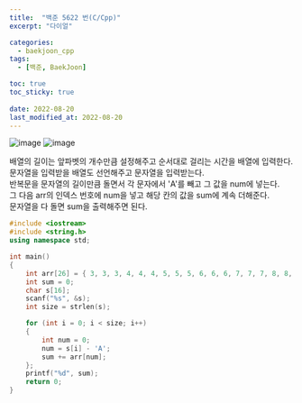 ```yaml
---
title:  "백준 5622 번(C/Cpp)"
excerpt: "다이얼"

categories:
  - baekjoon_cpp
tags:
  - [백준, BaekJoon]

toc: true
toc_sticky: true
 
date: 2022-08-20
last_modified_at: 2022-08-20
---
```


![image](https://user-images.githubusercontent.com/106606698/185728014-72cad9de-6d94-4aac-9445-dfa992e09183.png)
![image](https://user-images.githubusercontent.com/106606698/185728021-47ea977d-1cb5-4fa1-9bfa-47144d9a169d.png)
 
배열의 길이는 앞파벳의 개수만큼 설정해주고 순서대로 걸리는 시간을 배열에 입력한다.  
문자열을 입력받을 배열도 선언해주고 문자열을 입력받는다.  
반복문을 문자열의 길이만큼 돌면서 각 문자에서 'A'를 빼고 그 값을 num에 넣는다.  
그 다음 arr의 인덱스 번호에 num을 넣고 해당 칸의 값을 sum에 계속 더해준다.  
문자열을 다 돌면 sum을 출력해주면 된다.  
 
```c++
#include <iostream>
#include <string.h>
using namespace std;

int main() 
{	
	int arr[26] = { 3, 3, 3, 4, 4, 4, 5, 5, 5, 6, 6, 6, 7, 7, 7, 8, 8, 8, 8, 9, 9, 9, 10, 10, 10, 10 };
	int sum = 0;
	char s[16];
	scanf("%s", &s);
	int size = strlen(s);

	for (int i = 0; i < size; i++)
	{
		int num = 0;
		num = s[i] - 'A';
		sum += arr[num];
	};
	printf("%d", sum);
	return 0;
}
```
